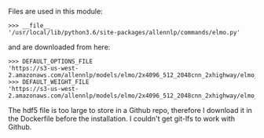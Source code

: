 Files are used in this module:

```
>>> __file__                                                                                             
'/usr/local/lib/python3.6/site-packages/allennlp/commands/elmo.py'
```

and are downloaded from here:

```
>>> DEFAULT_OPTIONS_FILE                                                                                                                                       
'https://s3-us-west-2.amazonaws.com/allennlp/models/elmo/2x4096_512_2048cnn_2xhighway/elmo_2x4096_512_2048cnn_2xhighway_options.json'                          
>>> DEFAULT_WEIGHT_FILE                                                                                                                                        
'https://s3-us-west-2.amazonaws.com/allennlp/models/elmo/2x4096_512_2048cnn_2xhighway/elmo_2x4096_512_2048cnn_2xhighway_weights.hdf5'
```

The hdf5 file is too large to store in a Github repo, therefore I download it
in the Dockerfile before the installation. I couldn't get git-lfs to work with Github.
